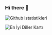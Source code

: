 ### Hi there 👋
![Github istatistikleri]( https://github-readme-stats.vercel.app/api?emirrhan=yourusername&theme=highcontrast&show_icons=true&count_private=true )

![En İyi Diller Kartı](https://github-readme-stats.vercel.app/api/top-langs/?username=emirrhan)
<!--
**emirrhan/emirrhan** is a ✨ _special_ ✨ repository because its `README.md` (this file) appears on your GitHub profile.




Here are some ideas to get you started:

- 🔭 I’m currently working on ...
- 🌱 I’m currently learning ...
- 👯 I’m looking to collaborate on ...
- 🤔 I’m looking for help with ...
- 💬 Ask me about ...
- 📫 How to reach me: ...
- 😄 Pronouns: ...
- ⚡ Fun fact: ...
-->
